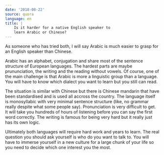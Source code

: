 ```yaml
---
date: '2018-08-22'
source: quora
language: en
title: |
    Is it harder for a native English speaker to
    learn Arabic or Chinese?
---
```


As someone who has tried both, I will say Arabic is much easier to grasp
for an English speaker than Chinese.

Arabic has an alphabet, conjugation and share most of the sentence
structure of European languages. The hardest parts are maybe
prununciation, the writing and the reading without vowels. Of course,
one of the main challenge is that Arabic is more a linguistic group than
a language. You will have to know which dialect you want to learn but
you still can read.

The situation is similar with Chinese but there is Chinese mandarin that
have been standardised and is used all accross the country. The language
itself is monosyllabic with very minimal sentence structure (like, no
grammar really despite what some people say). Pronunciation is very
difficult to get. It will take you hundreds of hours of listening before
you can say the first word correctly. The writing is famous for being
very hard but it really just has its own logic.

Ultimately both languages will require hard work and years to learn. The
real question you should ask yourself is who do you want to talk to. You
will have to immerse yourself in a new culture for a large chunk of your
life so you need to decide which one interest you the most.
